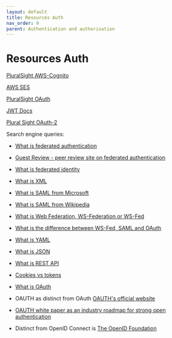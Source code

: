 ```yaml
---
layout: default
title: Resources Auth
nav_order: 9
parent: Authentication and authorisation
---
```



# Resources Auth

[PluralSight AWS-Cognito](https://app.pluralsight.com/library/courses/serverless-authentication-authorization-amazon-cognito/table-of-contents)

[AWS SES](https://docs.aws.amazon.com/ses/latest/dg/Welcome.html)

[PluralSight OAuth](https://app.pluralsight.com/library/courses/pluralsight-live-2020-oauth2-openid-connect/table-of-contents)

[JWT Docs](https://jwt.io/)

[Plural Sight OAuth-2](https://app.pluralsight.com/library/courses/oauth-2-getting-started/table-of-contents)

Search engine queries:

- [What is federated authentication](https://www.hexnode.com/blogs/what-is-federated-authentication/)

- [Guest Review - peer review site on federated authentication](https://learn.g2.com/federated-authentication)

- [What is federated identity](https://en.wikipedia.org/wiki/WS-Federation)

- [What is XML](https://www.w3schools.com/XML/xml_whatis.asp)

- [What is SAML from Microsoft](https://www.microsoft.com/en-gb/security/business/security-101/what-is-security-assertion-markup-language-saml)

- [What is SAML from Wikipedia](https://en.wikipedia.org/wiki/Security_Assertion_Markup_Language)

- [What is Web Federation, WS-Federation or WS-Fed](https://auth0.com/docs/authenticate/protocols/ws-fed-protocol)

- [What is the difference between WS-Fed, SAML and OAuth](https://techcommunity.microsoft.com/t5/core-infrastructure-and-security/adfs-deep-dive-comparing-ws-fed-saml-and-oauth/ba-p/257584)

- [What is YAML](https://phoenixnap.com/blog/what-is-yaml-with-examples)

- [What is JSON](https://developer.mozilla.org/en-US/docs/Learn/JavaScript/Objects/JSON)

- [What is REST API](https://www.ibm.com/topics/rest-apis)

- [Cookies vs tokens](https://auth0.com/blog/cookies-vs-tokens-definitive-guide/)

- [What is OAuth](https://en.wikipedia.org/wiki/OAuth#OAuth_and_other_standards)

- OAUTH as distinct from OAuth [OAUTH's official website](https://openauthentication.org/)

- [OAUTH white paper as an industry roadmap for strong open authentication](https://openauthentication.org/wp-content/uploads/2015/09/AnIndustryRoadmapforOpenStrongAuthentication.pdf)

- Distinct from OpenID Connect is [The OpenID Foundation](https://en.wikipedia.org/wiki/OpenID#OpenID_Foundation)
